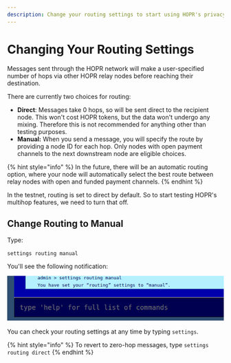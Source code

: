 ```yaml
---
description: Change your routing settings to start using HOPR's privacy features
---
```


# Changing Your Routing Settings

Messages sent through the HOPR network will make a user-specified number of hops via other HOPR relay nodes before reaching their destination.

There are currently two choices for routing:

- **Direct**: Messages take 0 hops, so will be sent direct to the recipient node. This won't cost HOPR tokens, but the data won't undergo any mixing. Therefore this is not recommended for anything other than testing purposes.
- **Manual:** When you send a message, you will specify the route by providing a node ID for each hop. Only nodes with open payment channels to the next downstream node are eligible choices.

{% hint style="info" %}
In the future, there will be an automatic routing option, where your node will automatically select the best route between relay nodes with open and funded payment channels.
{% endhint %}

In the testnet, routing is set to direct by default. So to start testing HOPR's multihop features, we need to turn that off.

## Change Routing to Manual

Type:

```text
settings routing manual
```

You'll see the following notification:

![Changing your routing settings](../.gitbook/assets/avado-manual-routing.png)

You can check your routing settings at any time by typing `settings`.

{% hint style="info" %}
To revert to zero-hop messages, type `settings routing direct`
{% endhint %}
